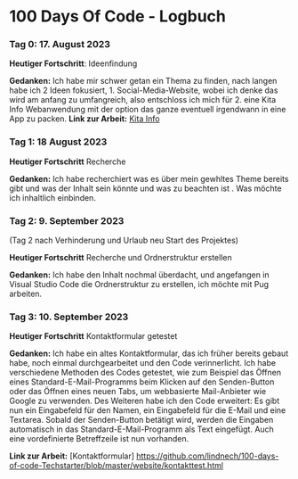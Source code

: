 # 100 Days Of Code - Logbuch

### Tag 0: 17. August 2023


**Heutiger Fortschritt**: Ideenfindung

**Gedanken:** Ich habe mir schwer getan ein Thema zu finden, nach langen habe ich 2 Ideen fokusiert, 1. Social-Media-Website, wobei ich denke das wird am anfang zu umfangreich, also entschloss ich mich für 2. eine Kita Info Webanwendung mit der option das ganze eventuell irgendwann in eine App zu packen.
**Link zur Arbeit:** [Kita Info](https://github.com/lindnech/100-days-of-code-Techstarter.git)


### Tag 1: 18 August 2023

**Heutiger Fortschritt** Recherche

**Gedanken:** Ich habe recherchiert was es über mein gewhltes Theme bereits gibt und was der Inhalt sein könnte und was zu beachten ist . Was möchte ich inhaltlich einbinden.

### Tag 2: 9. September 2023
(Tag 2 nach Verhinderung und Urlaub neu Start des Projektes)

**Heutiger Fortschritt** Recherche und Ordnerstruktur erstellen

**Gedanken:** Ich habe den Inhalt nochmal überdacht, und angefangen in Visual Studio Code die Ordnerstruktur zu erstellen, ich möchte mit Pug arbeiten.

### Tag 3: 10. September 2023


**Heutiger Fortschritt** Kontaktformular getestet

**Gedanken:** Ich habe ein altes Kontaktformular, das ich früher bereits gebaut habe, noch einmal durchgearbeitet und den Code verinnerlicht. Ich habe verschiedene Methoden des Codes getestet, wie zum Beispiel das Öffnen eines Standard-E-Mail-Programms beim Klicken auf den Senden-Button oder das Öffnen eines neuen Tabs, um webbasierte Mail-Anbieter wie Google zu verwenden. Des Weiteren habe ich den Code erweitert: Es gibt nun ein Eingabefeld für den Namen, ein Eingabefeld für die E-Mail und eine Textarea. Sobald der Senden-Button betätigt wird, werden die Eingaben automatisch in das Standard-E-Mail-Programm als Text eingefügt. Auch eine vordefinierte Betreffzeile ist nun vorhanden.

**Link zur Arbeit:** [Kontaktformular] https://github.com/lindnech/100-days-of-code-Techstarter/blob/master/website/kontakttest.html

